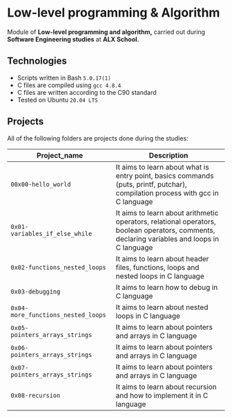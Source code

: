 # Low-level programming & Algorithm

Module of **Low-level programming and algorithm,** carried out during **Software Engineering studies** at **ALX School.**

## Technologies
* Scripts written in Bash `5.0.17(1)`
* C files are compiled using `gcc 4.8.4`
* C files are written according to the C90 standard
* Tested on Ubuntu `20.04 LTS`

## Projects
All of the following folders are projects done during the studies:

| Project_name | Description |
| -------- | ----------- |
| `00x00-hello_world` | It aims to learn about what is entry point, basics commands (puts, printf, putchar), compilation process with gcc in C language|
| `0x01-variables_if_else_while` | It aims to learn about arithmetic operators, relational operators, boolean operators, comments, declaring variables and loops in C language |
| `0x02-functions_nested_loops` | It aims to learn about header files, functions, loops and nested loops in C language |
| `0x03-debugging` | It aims to learn how to debug in C language |
| `0x04-more_functions_nested_loops` | It aims to learn about nested loops in C language |
| `0x05-pointers_arrays_strings` | It aims to learn about pointers and arrays in C language |
| `0x06-pointers_arrays_strings` | It aims to learn about pointers and arrays in C language |
| `0x07-pointers_arrays_strings` | It aims to learn about pointers and arrays in C language |
| `0x08-recursion` | It aims to learn about recursion and how to implement it in C language |

